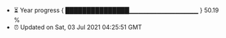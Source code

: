 - ⏳ Year progress { ███████████████▁▁▁▁▁▁▁▁▁▁▁▁▁▁▁ } 50.19 %
- ⏰ Updated on Sat, 03 Jul 2021 04:25:51 GMT

